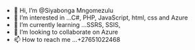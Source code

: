 - 👋 Hi, I’m @Siyabonga Mngomezulu
- 👀 I’m interested in ...C#, PHP, JavaScript, html, css and Azure
- 🌱 I’m currently learning ...SSRS, SSIS, 
- 💞️ I’m looking to collaborate on Azure
- 📫 How to reach me ...+27651022468

<!---
SiyabongaVulindlelaBlessingMngomezulu/SiyabongaVulindlelaBlessingMngomezulu is a ✨ special ✨ repository because its `README.md` (this file) appears on your GitHub profile.
You can click the Preview link to take a look at your changes.
--->

